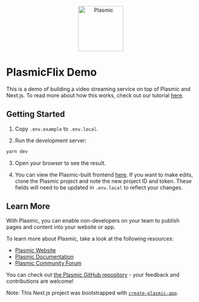 <p align="center">
  <a href="https://www.plasmic.app">
    <img alt="Plasmic" role="img" src="https://cdn-images-1.medium.com/max/176/1*D1nV2o_le9dJEO3G80P4xg@2x.png" width="120">
  </a>
</p>

# PlasmicFlix Demo

This is a demo of building a video streaming service on top of Plasmic and Next.js. To read more about how this works, check out our tutorial [here]().

## Getting Started

1. Copy `.env.example` to `.env.local`.

2. Run the development server:

```bash
yarn dev
```

3. Open your browser to see the result.

4. You can view the Plasmic-built frontend [here](https://studio.plasmic.app/projects/eqrDNQBEf6ytvNJgLEmjN2). If you want to make edits, clone the Plasmic project and note the new
   project ID and token. These fields will need to be updated in `.env.local` to reflect your changes.

## Learn More

With Plasmic, you can enable non-developers on your team to publish pages and content into your website or app.

To learn more about Plasmic, take a look at the following resources:

- [Plasmic Website](https://www.plasmic.app/)
- [Plasmic Documentation](https://docs.plasmic.app/learn/)
- [Plasmic Community Forum](https://forum.plasmic.app/)

You can check out [the Plasmic GitHub repository](https://github.com/plasmicapp/plasmic) - your feedback and contributions are welcome!

Note: This Next.js project was bootstrapped with [`create-plasmic-app`](https://www.npmjs.com/package/create-plasmic-app).

